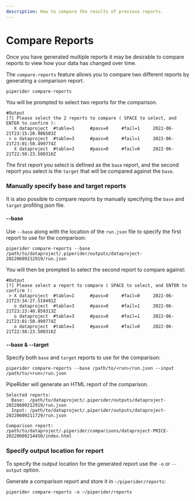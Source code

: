 ```yaml
---
description: How to compare the results of previous reports.
---
```


# Compare Reports

Once you have generated multiple reports it may be desirable to compare reports to view how your data has changed over time.

The `compare-reports` feature allows you to compare two different reports by generating a comparison report.

```
piperider compare-reports
```

You will be prompted to select two reports for the comparison.

```
#Output
[?] Please select the 2 reports to compare ( SPACE to select, and ENTER to confirm ):
   X dataproject  #table=3      #pass=0     #fail=1     2022-06-21T23:15:20.986503Z
 > o dataproject  #table=3      #pass=0     #fail=1     2022-06-21T23:01:50.499774Z
   X dataproject  #table=3      #pass=0     #fail=0     2022-06-21T22:58:23.500316Z
```

The first report you select is defined as the `base` report, and the second report you select is the `target` that will be compared against the `base`.

### Manually specify base and target reports

It is also possible to compare reports by manually specifying the `base` and `target` profiling json file.

#### --base

Use `--base` along with the location of the `run.json` file to specify the first report to use for the comparison:

```
piperider compare-reports --base /path/to/dataproject/.piperider/outputs/dataproject-20220609212919/run.json
```

You will then be prompted to select the second report to compare against:

```
#Output
[?] Please select a report to compare ( SPACE to select, and ENTER to confirm ):
 > X dataproject  #table=1      #pass=0     #fail=0     2022-06-21T23:34:27.519491Z
   o dataproject  #table=3      #pass=0     #fail=1     2022-06-21T23:23:40.859313Z
   o dataproject  #table=3      #pass=0     #fail=1     2022-06-21T23:01:50.499774Z
   o dataproject  #table=3      #pass=0     #fail=0     2022-06-21T22:58:23.500316Z
```

#### --base & --target

Specify both `base` and `target` reports to use for the comparison:

```shell
piperider compare-reports --base /path/to/<run>/run.json --input /path/to/<run>/run.json
```

PipeRider will generate an HTML report of the comparison.

```
Selected reports:
  Base:  /path/to/dataproject/.piperider/outputs/dataproject-20220609212919/run.json
  Input: /path/to/dataproject/.piperider/outputs/dataproject-20220609211729/run.json

Comparison report: /path/to/dataproject/.piperider/comparisons/dataproject-PRICE-20220609214450/index.html
```

### Specify output location for report

To specify the output location for the generated report use the `-o` or `--output` option.

Generate a comparison report and store it in `~/piperider/reports`:

```
piperider compare-reports -o ~/piperider/reports
```
